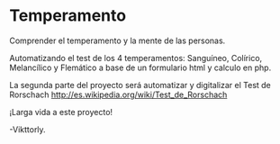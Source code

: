 # Temperamento
Comprender el temperamento y la mente de las personas.

Automatizando el test de los 4 temperamentos: Sanguíneo, Colírico, Melancílico y Flemático a base de un formulario html y 
calculo en php.

La segunda parte del proyecto será automatizar y digitalizar el Test de Rorschach http://es.wikipedia.org/wiki/Test_de_Rorschach

¡Larga vida a este proyecto!


-Vikttorly. 

